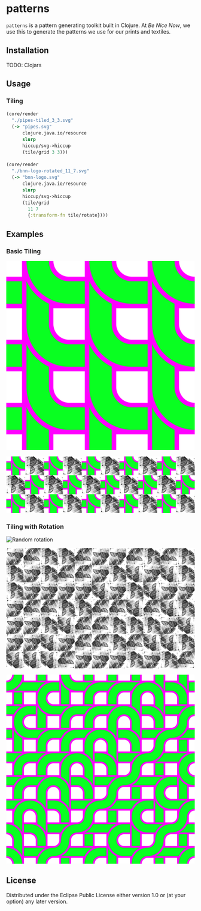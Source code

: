 # patterns

`patterns` is a pattern generating toolkit built in Clojure. At _Be Nice Now_, we use this to generate the patterns we use for our prints and textiles.

## Installation

TODO: Clojars

## Usage

### Tiling

```clj
(core/render
  "./pipes-tiled_3_3.svg"
  (-> "pipes.svg"
      clojure.java.io/resource
      slurp
      hiccup/svg->hiccup
      (tile/grid 3 3)))

(core/render
  "./bnn-logo-rotated_11_7.svg"
  (-> "bnn-logo.svg"
      clojure.java.io/resource
      slurp
      hiccup/svg->hiccup
      (tile/grid
        11 7
        {:transform-fn tile/rotate})))
```

## Examples

### Basic Tiling
![Tiles](./doc/examples/pipes-tiled_3_3.svg)

![Alternating](./doc/examples/tiled-alternating_10_3.svg)

### Tiling with Rotation

![Random rotation](./doc/examples/pipes-rotated_20_20.svg)

![Random rotation with a more complicated SVG](./doc/examples/bnn-logo-rotated_11_7.svg)

![Rotate based on the elements of pi](./doc/examples/pipes-rotated-pi_8_8.svg)

## License
Distributed under the Eclipse Public License either version 1.0 or (at
your option) any later version.
